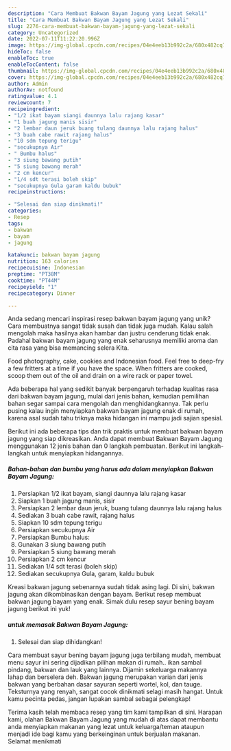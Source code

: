 ```yaml
---
description: "Cara Membuat Bakwan Bayam Jagung yang Lezat Sekali"
title: "Cara Membuat Bakwan Bayam Jagung yang Lezat Sekali"
slug: 2276-cara-membuat-bakwan-bayam-jagung-yang-lezat-sekali
category: Uncategorized
date: 2022-07-11T11:22:20.996Z
image: https://img-global.cpcdn.com/recipes/04e4eeb13b992c2a/680x482cq70/bakwan-bayam-jagung-foto-resep-utama.jpg
hideToc: false
enableToc: true
enableTocContent: false
thumbnail: https://img-global.cpcdn.com/recipes/04e4eeb13b992c2a/680x482cq70/bakwan-bayam-jagung-foto-resep-utama.jpg
cover: https://img-global.cpcdn.com/recipes/04e4eeb13b992c2a/680x482cq70/bakwan-bayam-jagung-foto-resep-utama.jpg
author: Admin
authorAv: notfound
ratingvalue: 4.1
reviewcount: 7
recipeingredient:
- "1/2 ikat bayam siangi daunnya lalu rajang kasar"
- "1 buah jagung manis sisir"
- "2 lembar daun jeruk buang tulang daunnya lalu rajang halus"
- "3 buah cabe rawit rajang halus"
- "10 sdm tepung terigu"
- "secukupnya Air"
- " Bumbu halus"
- "3 siung bawang putih"
- "5 siung bawang merah"
- "2 cm kencur"
- "1/4 sdt terasi boleh skip"
- "secukupnya Gula garam kaldu bubuk"
recipeinstructions:

- "Selesai dan siap dinikmati!"
categories:
- Resep
tags:
- bakwan
- bayam
- jagung

katakunci: bakwan bayam jagung 
nutrition: 163 calories
recipecuisine: Indonesian
preptime: "PT38M"
cooktime: "PT44M"
recipeyield: "1"
recipecategory: Dinner

---
```





Anda sedang mencari inspirasi resep bakwan bayam jagung yang unik? Cara membuatnya sangat tidak susah dan tidak juga mudah. Kalau salah mengolah maka hasilnya akan hambar dan justru cenderung tidak enak. Padahal bakwan bayam jagung yang enak seharusnya memiliki aroma dan cita rasa yang bisa memancing selera Kita.





Food photography, cake, cookies and Indonesian food. Feel free to deep-fry a few fritters at a time if you have the space. When fritters are cooked, scoop them out of the oil and drain on a wire rack or paper towel.

Ada beberapa hal yang sedikit banyak berpengaruh terhadap kualitas rasa dari bakwan bayam jagung, mulai dari jenis bahan, kemudian pemilihan bahan segar sampai cara mengolah dan menghidangkannya. Tak perlu pusing kalau ingin menyiapkan bakwan bayam jagung enak di rumah, karena asal sudah tahu triknya maka hidangan ini mampu jadi sajian spesial.






Berikut ini ada beberapa tips dan trik praktis untuk membuat bakwan bayam jagung yang siap dikreasikan. Anda dapat membuat Bakwan Bayam Jagung menggunakan 12 jenis bahan dan 0 langkah pembuatan. Berikut ini langkah-langkah untuk menyiapkan hidangannya.

<!--inarticleads1-->

##### Bahan-bahan dan bumbu yang harus ada dalam menyiapkan Bakwan Bayam Jagung:

1. Persiapkan 1/2 ikat bayam, siangi daunnya lalu rajang kasar
1. Siapkan 1 buah jagung manis, sisir
1. Persiapkan 2 lembar daun jeruk, buang tulang daunnya lalu rajang halus
1. Sediakan 3 buah cabe rawit, rajang halus
1. Siapkan 10 sdm tepung terigu
1. Persiapkan secukupnya Air
1. Persiapkan  Bumbu halus:
1. Gunakan 3 siung bawang putih
1. Persiapkan 5 siung bawang merah
1. Persiapkan 2 cm kencur
1. Sediakan 1/4 sdt terasi (boleh skip)
1. Sediakan secukupnya Gula, garam, kaldu bubuk


Kreasi bakwan jagung sebenarnya sudah tidak asing lagi. Di sini, bakwan jagung akan dikombinasikan dengan bayam. Berikut resep membuat bakwan jagung bayam yang enak. Simak dulu resep sayur bening bayam jagung berikut ini yuk! 

<!--inarticleads2-->

#####  untuk memasak Bakwan Bayam Jagung:


1. Selesai dan siap dihidangkan!

Cara membuat sayur bening bayam jagung juga terbilang mudah, membuat menu sayur ini sering dijadikan pilihan makan di rumah.. ikan sambal pindang, bakwan dan lauk yang lainnya. Dijamin sekeluarga makannya lahap dan berselera deh. Bakwan jagung merupakan varian dari jenis bakwan yang berbahan dasar sayuran seperti wortel, kol, dan tauge. Teksturnya yang renyah, sangat cocok dinikmati selagi masih hangat. Untuk kamu pecinta pedas, jangan lupakan sambal sebagai pelengkap! 

Terima kasih telah membaca resep yang tim kami tampilkan di sini. Harapan kami, olahan Bakwan Bayam Jagung yang mudah di atas dapat membantu anda menyiapkan makanan yang lezat untuk keluarga/teman ataupun menjadi ide bagi kamu yang berkeinginan untuk berjualan makanan. Selamat menikmati

